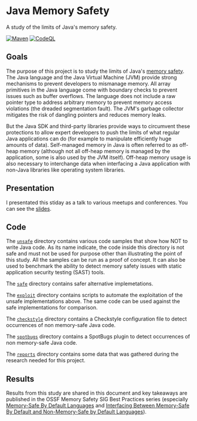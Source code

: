 # Java Memory Safety

A study of the limits of Java's memory safety.

[![Maven](https://github.com/thomasleplus/java-memory-safety/workflows/Maven/badge.svg)](https://github.com/thomasleplus/java-memory-safety/actions?query=workflow:"Maven")
[![CodeQL](https://github.com/thomasleplus/java-memory-safety/workflows/CodeQL/badge.svg)](https://github.com/thomasleplus/java-memory-safety/actions?query=workflow:"CodeQL")

## Goals

The purpose of this project is to study the limits of Java's [memory
safety](https://en.wikipedia.org/wiki/Memory_safety). The Java
language and the Java Virtual Machine (JVM) provide strong mechanisms to
prevent developers to mismanage memory. All array primitives in the
Java language come with boundary checks to prevent issues such as
buffer overflows. The language does not include a raw pointer type to
address arbitrary memory to prevent memory access violations (the
dreaded segmentation fault). The JVM's garbage collector mitigates the
risk of dangling pointers and reduces memory leaks.

But the Java SDK and third-party libraries provide ways to circumvent
these protections to allow expert developers to push the limits of
what regular Java applications can do (for example to manipulate
efficiently huge amounts of data). Self-managed memory in Java is
often referred to as off-heap memory (although not all off-heap memory
is managed by the application, some is also used by the JVM
itself). Off-heap memory usage is also necessary to interchange data
when interfacing a Java application with non-Java libraries like
operating system libraries.

## Presentation

I presentated this stiday as a talk to various meetups and
conferences. You can see the [slides](https://thomasleplus.github.io/java-memory-safety/).

## Code

The [`unsafe`](unsafe/) directory contains various code samples that show how NOT
to write Java code. As its name indicate, the code inside this
directory is not safe and must not be used for purpose other than
illustrating the point of this study. All the samples can be run as a
proof of concept. It can also be used to benchmark the ability to
detect memory safety issues with static application security testing
(SAST) tools.

The [`safe`](safe/) directory contains safer alternative implemetations.

The [`exploit`](exploit/) directory contains scripts to automate the
exploitation of the unsafe implementations above. The same code can be
used against the safe implementations for comparison.

The [`checkstyle`](checkstyle/) directory contains a Checkstyle
configuration file to detect occurrences of non memory-safe Java code.

The [`spotbugs`](spotbugs/) directory contains a SpotBugs plugin to
detect occurrences of non memory-safe Java code.

The [`reports`](reports/) directory contains some data that was
gathered during the research needed for this project.

## Results

Results from this study are shared in this document and key takeaways
are published in the OSSF Memory Safety SIG Best Practices series
(especially [Memory-Safe By Default Languages](https://github.com/ossf/Memory-Safety/blob/main/docs/best-practice-memory-safe-by-default-languages.md)
and [Interfacing Between Memory-Safe By Default and Non-Memory-Safe by Default Languages](https://github.com/ossf/Memory-Safety/blob/main/docs/best-practice-interfacing.md)).
